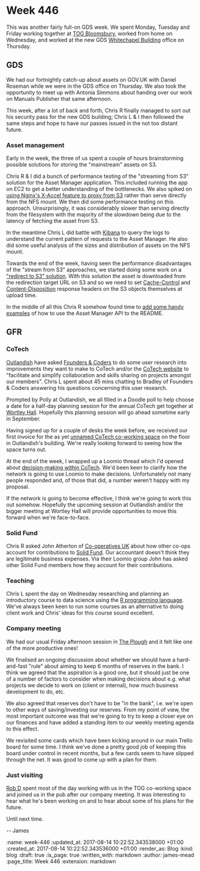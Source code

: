 Week 446
========

This was another fairly full-on GDS week. We spent Monday, Tuesday and Friday working together at [TOG Bloomsbury], worked from home on Wednesday, and worked at the new GDS [Whitechapel Building] office on Thursday.

## GDS

We had our fortnightly catch-up about assets on GOV.UK with Daniel Roseman while we were in the GDS office on Thursday. We also took the opportunity to meet up with Antonia Simmons about handing over our work on Manuals Publisher that same afternoon.

This week, after a lot of back and forth, Chris R finally managed to sort out his security pass for the new GDS building; Chris L & I then followed the same steps and hope to have our passes issued in the not too distant future.

### Asset management

Early in the week, the three of us spent a couple of hours brainstorming possible solutions for storing the "mainstream" assets on S3.

Chris R & I did a bunch of performance testing of the "streaming from S3" solution for the Asset Manager application. This included running the app on EC2 to get a better understanding of the bottlenecks. We also spiked on [using Nginx's X-Accel feature to proxy from S3][nginx-x-accel-redirect-remote] rather than serve directly from the NFS mount. We then did some performance testing on this approach. Unsurprisingly, it was considerably slower than serving directly from the filesystem with the majority of the slowdown being due to the latency of fetching the asset from S3.

In the meantime Chris L did battle with [Kibana] to query the logs to understand the current pattern of requests to the Asset Manager. He also did some useful analysis of the sizes and distribution of assets on the NFS mount.

Towards the end of the week, having seen the performance disadvantages of the "stream from S3" approaches, we started doing some work on a ["redirect to S3" solution][pr-112]. With this solution the asset is downloaded from the redirection target URL on S3 and so we need to set [Cache-Control][pr-109] and [Content-Disposition][pr-111] response headers on the S3 objects themselves at upload time.

In the middle of all this Chris R somehow found time to [add some handy examples][pr-82] of how to use the Asset Manager API to the README.

## GFR

### CoTech

[Outlandish] have asked [Founders & Coders] to do some user research into improvements they want to make to CoTech and/or the [CoTech website][CoTech] to "facilitate and simplify collaboration and skills sharing on projects amongst our members". Chris L spent about 45 mins chatting to Bradley of Founders & Coders answering his questions concerning this user research.

Prompted by Polly at Outlandish, we all filled in a Doodle poll to help choose a date for a half-day planning session for the annual CoTech get together at [Wortley Hall]. Hopefully this planning session will go ahead sometime early in September.

Having signed up for a couple of desks the week before, we received our first invoice for the as yet [unnamed CoTech co-working space][name-coworking-space] on the floor in Outlandish's building. We're really looking forward to seeing how the space turns out.

At the end of the week, I wrapped up a Loomio thread which I'd opened about [decision-making within CoTech][loomio-thread]. We'd been keen to clarify how the network is going to use Loomio to make decisions. Unfortunately not many people responded and, of those that did, a number weren't happy with my proposal.

If the network is going to become effective, I think we're going to work this out somehow. Hopefully the upcoming session at Outlandish and/or the bigger meeting at Wortley Hall will provide opportunities to move this forward when we're face-to-face.

### Solid Fund

Chris R asked John Atherton of [Co-operatives UK] about how other co-ops account for contributions to [Solid Fund]. Our accountant doesn't think they are legitimate business expenses. Via their Loomio group John has asked other Solid Fund members how they account for their contributions.

### Teaching

Chris L spent the day on Wednesday researching and planning an introductory course to data science using the [R programming language]. We've always been keen to run some courses as an alternative to doing client work and Chris' ideas for this course sound excellent.

### Company meeting

We had our usual Friday afternoon session in [The Plough] and it felt like one of the more productive ones!

We finalised an ongoing discussion about whether we should have a hard-and-fast "rule" about aiming to keep 6 months of reserves in the bank. I think we agreed that the aspiration is a good one, but it should just be one of a number of factors to consider when making decisions about e.g. what projects we decide to work on (client or internal), how much business development to do, etc.

We also agreed that reserves don't have to be "in the bank", i.e. we're open to other ways of saving/investing our reserves. From my point of view, the most important outcome was that we're going to try to keep a closer eye on our finances and have added a standing item to our weekly meeting agenda to this effect.

We revisited some cards which have been kicking around in our main Trello board for some time. I think we've done a pretty good job of keeping this board under control in recent months, but a few cards seem to have slipped through the net. It was good to come up with a plan for them.

### Just visiting

[Rob D] spent most of the day working with us in the TOG co-working space and joined us in the pub after our company meeting. It was interesting to hear what he's been working on and to hear about some of his plans for the future.

Until next time.

-- James

[Whitechapel Building]: http://thewhitechapelbuilding.london/building.html
[nginx-x-accel-redirect-remote]: https://kovyrin.net/2010/07/24/nginx-fu-x-accel-redirect-remote/
[pr-82]: https://github.com/alphagov/asset-manager/pull/82
[pr-109]: https://github.com/alphagov/asset-manager/pull/109
[pr-111]: https://github.com/alphagov/asset-manager/pull/111
[pr-112]: https://github.com/alphagov/asset-manager/pull/112
[loomio-thread]: https://www.loomio.org/d/dTl08HJL/clarification-of-cotech-decision-making-process
[The Plough]: https://www.greeneking-pubs.co.uk/pub/plough-bloomsbury/m2605/
[TOG Bloomsbury]: http://www.theofficegroup.co.uk/
[Kibana]: https://www.elastic.co/products/kibana
[Outlandish]: http://outlandish.com/
[Founders & Coders]: https://foundersandcoders.com/
[CoTech]: https://www.coops.tech/
[Solid Fund]: http://solidfund.coop/
[Rob D]: https://twitter.com/robd
[name-coworking-space]: https://community.coops.tech/t/name-the-new-working-events-space-prizes-to-be-won/310
[Wortley Hall]: http://www.wortleyhall.org.uk/
[Co-operatives UK]: https://www.uk.coop/
[R programming language]: https://www.r-project.org/

:name: week-446
:updated_at: 2017-08-14 10:22:52.343538000 +01:00
:created_at: 2017-08-14 10:22:52.343536000 +01:00
:render_as: Blog
:kind: blog
:draft: true
:is_page: true
:written_with: markdown
:author: james-mead
:page_title: Week 446
:extension: markdown
